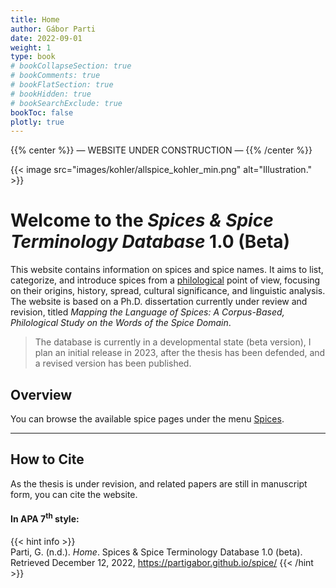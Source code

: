 ```yaml
---
title: Home
author: Gábor Parti
date: 2022-09-01
weight: 1
type: book
# bookCollapseSection: true
# bookComments: true
# bookFlatSection: true
# bookHidden: true
# bookSearchExclude: true
bookToc: false
plotly: true
---
```


{{% center %}}
— WEBSITE UNDER CONSTRUCTION —
{{% /center %}}

{{< image src="images/kohler/allspice_kohler_min.png" alt="Illustration." >}}

# Welcome to the *Spices & Spice Terminology Database* 1.0 (Beta)

This website contains information on spices and spice names. It aims to list, categorize, and introduce spices from a [philological](https://en.wikipedia.org/wiki/Philology) point of view, focusing on their origins, history, spread, cultural significance, and linguistic analysis. The website is based on a Ph.D. dissertation currently under review and revision, titled *Mapping the Language of Spices: A Corpus-Based, Philological Study on the Words of the Spice Domain*.

>The database is currently in a developmental state (beta version), I plan an initial release in 2023, after the thesis has been defended, and a revised version has been published.

## Overview

You can browse the available spice pages under the menu [Spices](book/spices).

<!-- 
{{< columns >}}

## The Spices

A

## The Nomenclature

B

{{< /columns >}} -->

***

## How to Cite

As the thesis is under revision, and related papers are still in manuscript form, you can cite the website.

#### In APA 7<sup>th</sup> style:

{{< hint info >}}  
Parti, G. (n.d.). *Home*. Spices & Spice Terminology Database 1.0 (beta). Retrieved December 12, 2022, https://partigabor.github.io/spice/
{{< /hint >}}
